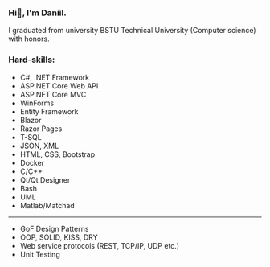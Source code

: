 ### Hi👋, I'm Daniil.

I graduated from university BSTU Technical University (Computer science) with honors.

### Hard-skills:
* C#, .NET Framework
* ASP.NET Core Web API
* ASP.NET Core MVC
* WinForms
* Entity Framework
* Blazor
* Razor Pages
* T-SQL
* JSON, XML
* HTML, CSS, Bootstrap
* Docker
* C/C++
* Qt/Qt Designer
* Bash
* UML
* Matlab/Matchad
---
* GoF Design Patterns
* OOP, SOLID, KISS, DRY
* Web service protocols (REST, TCP/IP, UDP etc.)
* Unit Testing
